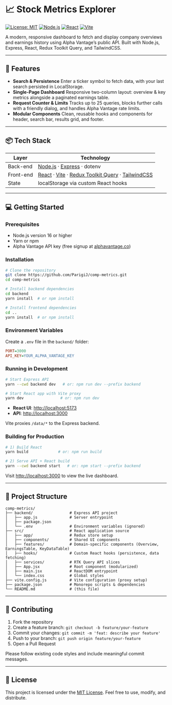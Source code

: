 # 📈 Stock Metrics Explorer

[![License: MIT](https://img.shields.io/badge/License-MIT-blue.svg)](LICENSE)
[![Node.js](https://img.shields.io/badge/back--end-Node.js-green.svg)](https://nodejs.org/) [![React](https://img.shields.io/badge/front--end-React-blue.svg)](https://reactjs.org/) [![Vite](https://img.shields.io/badge/bundler-Vite-yellow.svg)](https://vitejs.dev/)

A modern, responsive dashboard to fetch and display company overviews and earnings history using Alpha Vantage’s public API. Built with Node.js, Express, React, Redux Toolkit Query, and TailwindCSS.

---

## 🚀 Features

- **Search & Persistence**
  Enter a ticker symbol to fetch data, with your last search persisted in LocalStorage.
- **Single-Page Dashboard**
  Responsive two-column layout: overview & key metrics alongside a paginated earnings table.
- **Request Counter & Limits**
  Tracks up to 25 queries, blocks further calls with a friendly dialog, and handles Alpha Vantage rate limits.
- **Modular Components**
  Clean, reusable hooks and components for header, search bar, results grid, and footer.

---

## 📦 Tech Stack

| Layer     | Technology                                                                                                                                                                     |
| --------- | ------------------------------------------------------------------------------------------------------------------------------------------------------------------------------ |
| Back-end  | [Node.js](https://nodejs.org/) · [Express](https://expressjs.com/) · dotenv                                                                                                    |
| Front-end | [React](https://reactjs.org/) · [Vite](https://vitejs.dev/) · [Redux Toolkit Query](https://redux-toolkit.js.org/rtk-query/overview) · [TailwindCSS](https://tailwindcss.com/) |
| State     | localStorage via custom React hooks                                                                                                                                            |

---

## 💻 Getting Started

### Prerequisites

- Node.js version 16 or higher
- Yarn or npm
- Alpha Vantage API key (free signup at [alphavantage.co](https://www.alphavantage.co/))

### Installation

```bash
# Clone the repository
git clone https://github.com/ParigiJ/comp-metrics.git
cd comp-metrics

# Install backend dependencies
cd backend
yarn install  # or npm install

# Install frontend dependencies
cd ..
yarn install  # or npm install
```

### Environment Variables

Create a `.env` file in the `backend/` folder:

```ini
PORT=3000
API_KEY=YOUR_ALPHA_VANTAGE_KEY
```

### Running in Development

```bash
# Start Express API
yarn --cwd backend dev   # or: npm run dev --prefix backend

# Start React app with Vite proxy
yarn dev                # or: npm run dev
```

- **React UI**: [http://localhost:5173](http://localhost:5173)
- **API**: [http://localhost:3000](http://localhost:3000)

Vite proxies `/data/*` to the Express backend.

### Building for Production

```bash
# 1) Build React
yarn build             # or: npm run build

# 2) Serve API + React build
yarn --cwd backend start   # or: npm start --prefix backend
```

Visit [http://localhost:3000](http://localhost:3000) to view the live dashboard.

---

## 📁 Project Structure

```plaintext
comp-metrics/
├── backend/                # Express API project
│   ├── app.js              # Server entrypoint
│   ├── package.json
│   └── .env                # Environment variables (ignored)
├── src/                    # React application source
│   ├── app/                # Redux store setup
│   ├── components/         # Shared UI components
│   ├── features/           # Domain-specific components (Overview, EarningsTable, KeyDataTable)
│   ├── hooks/              # Custom React hooks (persistence, data fetching)
│   ├── services/           # RTK Query API slices
│   ├── App.jsx             # Root component (modularized)
│   ├── main.jsx            # ReactDOM entrypoint
│   └── index.css           # Global styles
├── vite.config.js          # Vite configuration (proxy setup)
├── package.json            # Monorepo scripts & dependencies
└── README.md               # (this file)
```

---

## 🤝 Contributing

1. Fork the repository
2. Create a feature branch: `git checkout -b feature/your-feature`
3. Commit your changes: `git commit -m 'feat: describe your feature'`
4. Push to your branch: `git push origin feature/your-feature`
5. Open a Pull Request

Please follow existing code styles and include meaningful commit messages.

---

## 📄 License

This project is licensed under the [MIT License](LICENSE). Feel free to use, modify, and distribute.
